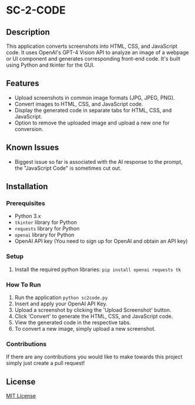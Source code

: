 # SC-2-CODE

## Description
This application converts screenshots into HTML, CSS, and JavaScript code. It uses OpenAI's GPT-4 Vision API to analyze an image of a webpage or UI component and generates corresponding front-end code. It's built using Python and tkinter for the GUI.

## Features
- Upload screenshots in common image formats (JPG, JPEG, PNG).
- Convert images to HTML, CSS, and JavaScript code.
- Display the generated code in separate tabs for HTML, CSS, and JavaScript.
- Option to remove the uploaded image and upload a new one for conversion.

## Known Issues
- Biggest issue so far is associated with the AI response to the prompt, the "JavaScript Code" is sometimes cut out.

## Installation

### Prerequisites
- Python 3.x
- `tkinter` library for Python
- `requests` library for Python
- `openai` library for Python
- OpenAI API key (You need to sign up for OpenAI and obtain an API key)

### Setup
1. Install the required python libraries: ```pip install openai requests tk```

### How To Run
1. Run the application ```python sc2code.py```
2. Insert and apply your OpenAI API Key.
3. Upload a screenshot by clicking the 'Upload Screenshot' button.
4. Click 'Convert' to generate the HTML, CSS, and JavaScript code.
5. View the generated code in the respective tabs.
6. To convert a new image, simply upload a new screenshot.

### Contributions
If there are any contributions you would like to make towards this project simply just create a pull request!

## License
[MIT License](LICENSE)
